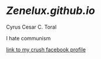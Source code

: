 # *Zenelux.github.io*
Cyrus Cesar C. Toral

I hate communism

[link to my crush facebook profile](https://www.youtube.com/watch?v=xvFZjo5PgG0)


